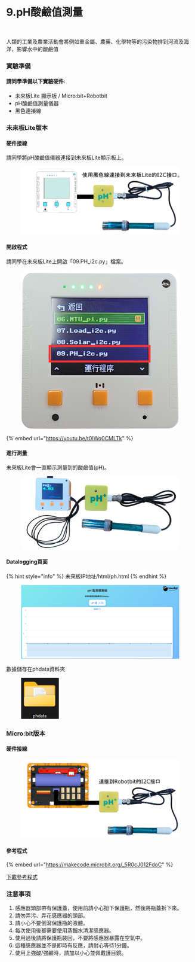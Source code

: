# 9.pH酸鹼值測量

<figure><img src="https://files.gitbook.com/v0/b/gitbook-x-prod.appspot.com/o/spaces%2F6uJvpXC43onNIIwhMlWo%2Fuploads%2FGyPNdp0KfxcB7sXjSU86%2Fimage.png?alt=media&#x26;token=e59432f7-bf84-41bd-a4ee-47b167b93876" alt=""><figcaption></figcaption></figure>

人類的工業及農業活動會將例如重金屬、農藥、化學物等的污染物排到河流及海洋，影響水中的酸鹼值

### 實驗準備

#### 請同學準備以下實驗硬件:

* 未來板Lite 顯示板 / Micro:bit+Robotbit
* pH酸鹼值測量儀器
* 黑色連接線

### 未來板Lite版本

#### 硬件接線

請同學將pH酸鹼值儀器連接到未來板Lite顯示板上。

<figure><img src="../.gitbook/assets/phplus_wiring.png" alt=""><figcaption></figcaption></figure>

#### 開啟程式

請同學在未來板Lite上開啟「09.PH\_i2c.py」檔案。

<figure><img src="../.gitbook/assets/image (147).png" alt=""><figcaption></figcaption></figure>

{% embed url="https://youtu.be/t0IWq0CMLTk" %}

#### 進行測量

未來板Lite會一直顯示測量到的酸鹼值(pH)。

<figure><img src="../.gitbook/assets/phprogram.png" alt=""><figcaption></figcaption></figure>

#### Datalogging頁面

{% hint style="info" %}
未來板IP地址/html/ph.html
{% endhint %}

<figure><img src="../.gitbook/assets/image (1) (1) (1) (1) (1).png" alt=""><figcaption></figcaption></figure>

數據儲存在phdata資料夾

<figure><img src="../.gitbook/assets/image (14) (1).png" alt=""><figcaption></figcaption></figure>

### Micro:bit版本

#### 硬件接線

<figure><img src="../.gitbook/assets/phplus_wiring_edu.png" alt=""><figcaption></figcaption></figure>

#### 參考程式

{% embed url="https://makecode.microbit.org/_5R0cJ012FdoC" %}

[下載參考程式](https://makecode.microbit.org/_5R0cJ012FdoC)

### 注意事項

1. 感應器頭部帶有保護蓋，使用前請小心扭下保護瓶，然後將瓶蓋拆下來。
2. 請勿弄污、弄花感應器的頭部。
3. 請小心不要倒瀉保護瓶的液體。
4. 每次使用後都需要使用蒸餾水清潔感應器。
5. 使用過後請將保護瓶裝回，不要將感應器暴露在空氣中。
6. 這種感應器並不是即時有反應，請耐心等待1分鐘。
7. 使用上強酸/強鹼時，請加以小心並佩戴護目鏡。
